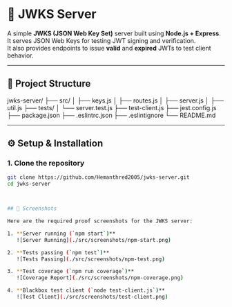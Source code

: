 # 🔐 JWKS Server

A simple **JWKS (JSON Web Key Set)** server built using **Node.js + Express**.  
It serves JSON Web Keys for testing JWT signing and verification.  
It also provides endpoints to issue **valid** and **expired** JWTs to test client behavior.

---

## 📁 Project Structure

jwks-server/
├── src/
│ ├── keys.js
│ ├── routes.js
│ ├── server.js
│ ├── util.js
├── tests/
│ └── server.test.js
├── test-client.js
├── jest.config.js
├── package.json
├── .eslintrc.json
├── .eslintignore
└── README.md


---

## ⚙️ Setup & Installation

### 1. Clone the repository
```bash
git clone https://github.com/Hemanthred2005/jwks-server.git
cd jwks-server



## 📸 Screenshots

Here are the required proof screenshots for the JWKS server:

1. **Server running (`npm start`)**  
   ![Server Running](./src/screenshots/npm-start.png)

2. **Tests passing (`npm test`)**  
   ![Tests Passing](./src/screenshots/npm-test.png)

3. **Test coverage (`npm run coverage`)**  
   ![Coverage Report](./src/screenshots/npm-coverage.png)

4. **Blackbox test client (`node test-client.js`)**  
   ![Test Client](./src/screenshots/test-client.png)

